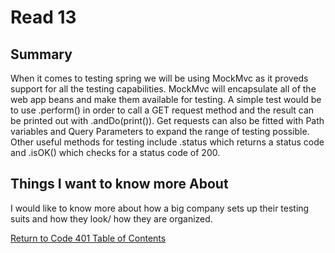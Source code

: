 # Read 13
## Summary

When it comes to testing spring we will be using MockMvc as it proveds support for all the testing capabilities. MockMvc will encapsulate all of the web app beans and make them available for testing. A simple test would be to use .perform() in order to call a GET request method and the result can be printed out with .andDo(print()). Get requests can also be fitted with Path variables and Query Parameters to expand the range of testing possible. Other useful methods for testing include .status which returns a status code and .isOK() which checks for a status code of 200.

## Things I want to know more About

I would like to know more about how a big company sets up their testing suits and how they look/ how they are organized.

[Return to Code 401 Table of Contents](https://rogermreyes.github.io/Reading-Notes/Code-401-Reading-Notes)